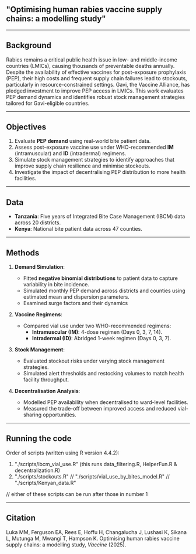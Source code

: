 ## **"Optimising human rabies vaccine supply chains: a modelling study"**

---

## **Background**
Rabies remains a critical public health issue in low- and middle-income countries (LMICs), causing thousands of preventable deaths annually. Despite the availability of effective vaccines for post-exposure prophylaxis (PEP), their high costs and frequent supply chain failures lead to stockouts, particularly in resource-constrained settings. Gavi, the Vaccine Alliance, has pledged investment to improve PEP access in LMICs. This work evaluates PEP demand dynamics and identifies robust stock management strategies tailored for Gavi-eligible countries.

---

## **Objectives**
1. Evaluate **PEP demand** using real-world bite patient data.
2. Assess post-exposure vaccine use under WHO-recommended **IM** (intramuscular) and **ID** (intradermal) regimens.
3. Simulate stock management strategies to identify approaches that improve supply chain resilience and minimise stockouts.
4. Investigate the impact of decentralising PEP distribution to more health facilities.

---

## **Data**
- **Tanzania**: Five years of Integrated Bite Case Management (IBCM) data across 20 districts.
- **Kenya**: National bite patient data across 47 counties.

---

## **Methods**
1. **Demand Simulation**:  
   - Fitted **negative binomial distributions** to patient data to capture variability in bite incidence.
   - Simulated monthly PEP demand across districts and counties using estimated mean and dispersion parameters.  
   - Examined surge factors and their dynamics

2. **Vaccine Regimens**:  
   - Compared vial use under two WHO-recommended regimens:  
     - **Intramuscular (IM)**: 4-dose regimen (Days 0, 3, 7, 14).  
     - **Intradermal (ID)**: Abridged 1-week regimen (Days 0, 3, 7).  

3. **Stock Management**:  
   - Evaluated stockout risks under varying stock management strategies.  
   - Simulated alert thresholds and restocking volumes to match health facility throughput.  

4. **Decentralisation Analysis**:  
   - Modelled PEP availability when decentralised to ward-level facilities.  
   - Measured the trade-off between improved access and reduced vial-sharing opportunities.  

---

## **Running the code**
Order of scripts (written using R version 4.4.2):

1. "./scripts/ibcm_vial_use.R" (this runs data_filtering.R, HelperFun.R & decentralization.R)
2. "./scripts/stockouts.R" // "./scripts/vial_use_by_bites_model.R" // "./scripts/Kenyan_data.R"


//  either of these scripts can be run after those in number 1

---

## **Citation**
Luka MM, Ferguson EA, Rees E, Hoffu H, Changalucha J, Lushasi K, Sikana L, Mutunga M, Mwangi T, Hampson K. Optimising human rabies vaccine supply chains: a modelling study, *Vaccine* (2025).




